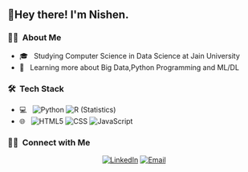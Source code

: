 
<h2>👋Hey there! I'm Nishen.</h2>
<h3>👨‍💻 &nbsp;About Me </h3>

- 🎓 &nbsp; Studying Computer Science in Data Science at Jain University
- 🧠 &nbsp; Learning more about Big Data,Python Programming and ML/DL

<h3> 🛠 &nbsp;Tech Stack</h3>

- 💻 &nbsp;
  ![Python](https://img.shields.io/badge/-Python-333333?style=flat&logo=python)
  ![R (Statistics)](https://img.shields.io/badge/-R-333333?style=flat&logo=R&logoColor=276DC3)
- 🌐 &nbsp;
  ![HTML5](https://img.shields.io/badge/-HTML5-333333?style=flat&logo=HTML5)
  ![CSS](https://img.shields.io/badge/-CSS-333333?style=flat&logo=CSS3&logoColor=1572B6)
  ![JavaScript](https://img.shields.io/badge/-JavaScript-333333?style=flat&logo=javascript)

<h3> 🤝🏻 &nbsp;Connect with Me </h3>

<p align="center">
<a href="www.linkedin.com/in/nishen-ganegoda-611309206"><img alt="LinkedIn" src="https://img.shields.io/badge/LinkedIn-Nishen%20Ganegoda%20-blue?style=flat-square&logo=linkedin"></a>
<a href="mailto:nishenganegoda2000@gmail.com"><img alt="Email" src="https://img.shields.io/badge/Email-nishenganegoda2000@gmail.com-blue?style=flat-square&logo=gmail"></a>
</p>

